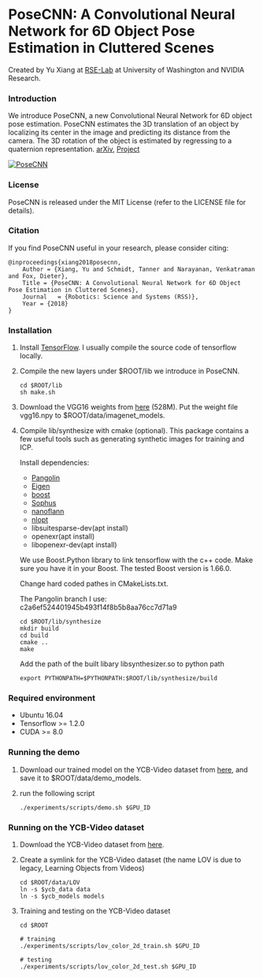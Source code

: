 # PoseCNN: A Convolutional Neural Network for 6D Object Pose Estimation in Cluttered Scenes

Created by Yu Xiang at [RSE-Lab](http://rse-lab.cs.washington.edu/) at University of Washington and NVIDIA Research.

### Introduction

We introduce PoseCNN, a new Convolutional Neural Network for 6D object pose estimation. PoseCNN estimates the 3D translation of an object by localizing its center in the image and predicting its distance from the camera. The 3D rotation of the object is estimated by regressing to a quaternion representation. [arXiv](https://arxiv.org/abs/1711.00199), [Project](https://rse-lab.cs.washington.edu/projects/posecnn/)

[![PoseCNN](http://yuxng.github.io/PoseCNN.png)](https://youtu.be/ih0cCTxO96Y)

### License

PoseCNN is released under the MIT License (refer to the LICENSE file for details).

### Citation

If you find PoseCNN useful in your research, please consider citing:

    @inproceedings{xiang2018posecnn,
        Author = {Xiang, Yu and Schmidt, Tanner and Narayanan, Venkatraman and Fox, Dieter},
        Title = {PoseCNN: A Convolutional Neural Network for 6D Object Pose Estimation in Cluttered Scenes},
        Journal   = {Robotics: Science and Systems (RSS)},
        Year = {2018}
    }

### Installation

1. Install [TensorFlow](https://www.tensorflow.org/get_started/os_setup). I usually compile the source code of tensorflow locally.

2. Compile the new layers under $ROOT/lib we introduce in PoseCNN.
    ```Shell
    cd $ROOT/lib
    sh make.sh
    ```
3. Download the VGG16 weights from [here](https://drive.google.com/open?id=1UdmOKrr9t4IetMubX-y-Pcn7AVaWJ2bL) (528M). Put the weight file vgg16.npy to $ROOT/data/imagenet_models.

4. Compile lib/synthesize with cmake (optional). This package contains a few useful tools such as generating synthetic images for training and ICP.

   Install dependencies:
   - [Pangolin](https://github.com/stevenlovegrove/Pangolin)
   - [Eigen](https://eigen.tuxfamily.org)
   - [boost](https://www.boost.org/)
   - [Sophus](https://github.com/strasdat/Sophus)
   - [nanoflann](https://github.com/jlblancoc/nanoflann)
   - [nlopt](https://nlopt.readthedocs.io/en/latest/)
   - libsuitesparse-dev(apt install)
   - openexr(apt install)
   - libopenexr-dev(apt install)
   

   We use Boost.Python library to link tensorflow with the c++ code. Make sure you have it in your Boost. The tested Boost version is 1.66.0.

   Change hard coded pathes in CMakeLists.txt.

   The Pangolin branch I use: c2a6ef524401945b493f14f8b5b8aa76cc7d71a9

    ```Shell
    cd $ROOT/lib/synthesize
    mkdir build
    cd build
    cmake ..
    make
    ```

    Add the path of the built libary libsynthesizer.so to python path
    ```Shell
    export PYTHONPATH=$PYTHONPATH:$ROOT/lib/synthesize/build
    ```

### Required environment
- Ubuntu 16.04
- Tensorflow >= 1.2.0
- CUDA >= 8.0

### Running the demo
1. Download our trained model on the YCB-Video dataset from [here](https://drive.google.com/file/d/1UNJ56Za6--bHGgD3lbteZtXLC2E-liWz/view?usp=sharing), and save it to $ROOT/data/demo_models.

2. run the following script
    ```Shell
    ./experiments/scripts/demo.sh $GPU_ID
    ```

### Running on the YCB-Video dataset
1. Download the YCB-Video dataset from [here](https://rse-lab.cs.washington.edu/projects/posecnn/).

2. Create a symlink for the YCB-Video dataset (the name LOV is due to legacy, Learning Objects from Videos)
    ```Shell
    cd $ROOT/data/LOV
    ln -s $ycb_data data
    ln -s $ycb_models models
    ```

3. Training and testing on the YCB-Video dataset
    ```Shell
    cd $ROOT

    # training
    ./experiments/scripts/lov_color_2d_train.sh $GPU_ID

    # testing
    ./experiments/scripts/lov_color_2d_test.sh $GPU_ID

    ```
